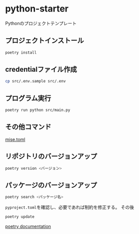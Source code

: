 # python-starter
Pythonのプロジェクトテンプレート

## プロジェクトインストール

```bash
poetry install
```

## credentialファイル作成

```bash
cp src/.env.sample src/.env
```

## プログラム実行

```bash
poetry run python src/main.py
```

## その他コマンド

[mise.toml](./mise.toml)
## リポジトリのバージョンアップ

```bash
poetry version <バージョン>
```

## パッケージのバージョンアップ

```bash
poetry search <パッケージ名>
```

`pyproject.toml`を確認し、必要であれば制約を修正する。
その後

```bash
poetry update
```

[poetry documentation](https://python-poetry.org/docs/cli/#update)
